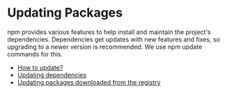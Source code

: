 # Updating Packages

npm provides various features to help install and maintain the project's dependencies. Dependencies get updates with new features and fixes, so upgrading to a newer version is recommended. We use npm update commands for this.

- [How to update?](https://www.freecodecamp.org/news/how-to-update-npm-dependencies/)
- [Updating dependencies](https://www.youtube.com/watch?v=Ghdfdq17JAY)
- [Updating packages downloaded from the registry](https://docs.npmjs.com/updating-packages-downloaded-from-the-registry)
